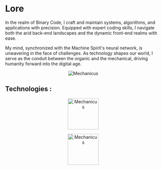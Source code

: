  # Lore
<p aling="center">
 In the realm of Binary Code, I craft and maintain systems, algorithms, and applications with precision. Equipped with expert coding skills, I navigate both the arid back-end landscapes and the dynamic front-end realms with ease.

My mind, synchronized with the Machine Spirit's neural network, is unwavering in the face of challenges. As technology shapes our world, I serve as the conduit between the organic and the mechanical, driving humanity forward into the digital age. 
</p>


<p align="center">
  <img src="https://static.wikia.nocookie.net/eswarhammer40k/images/4/4c/Adeptus_Mechanicus_Wallpaper_by_Kjiverx.jpg/revision/latest/scale-to-width-down/200?cb=20100405213013" alt="Mechanicus">
</p>


## Technologies :

<p align="center">
  <img src="https://upload.wikimedia.org/wikipedia/commons/4/4c/Typescript_logo_2020.svg" alt="Mechanicus" width="100" height="100">
</p>
<p align="center">
  <img src="https://es.m.wikipedia.org/wiki/Archivo:React-icon.svg" alt="Mechanicus" width="100" height="100">
</p>

